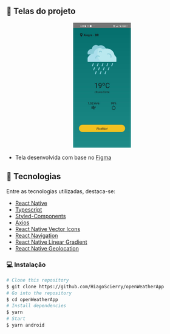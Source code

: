 ## 📱 Telas do projeto

<p align="center">
  <img alt="Weather" src="./ReadmeImages/Weather.jpeg" width="30%">
   
</p>

- Tela desenvolvida com base no [Figma](https://www.figma.com/file/UKeEKjUYTC7pzO0UiNqC3H/Untitled?node-id=0%3A1)

## 🚀 Tecnologias

Entre as tecnologias utilizadas, destaca-se:

 - [React Native](https://reactnative.dev/)
 - [Typescript](https://www.typescriptlang.org/)
 - [Styled-Components](https://styled-components.com/)
 - [Axios](https://www.npmjs.com/package/axios)
 - [React Native Vector Icons](https://github.com/oblador/react-native-vector-icons)
 - [React Navigation](https://reactnavigation.org/)
 - [React Native Linear Gradient](https://www.npmjs.com/package/react-native-linear-gradient)
 - [React Native Geolocation](https://github.com/react-native-geolocation/react-native-geolocation)
 
### 💻 Instalação

```bash
# Clone this repository
$ git clone https://github.com/HiagoScierry/openWeatherApp
# Go into the repository
$ cd openWeatherApp
# Install dependencies
$ yarn
# Start
$ yarn android 
```

